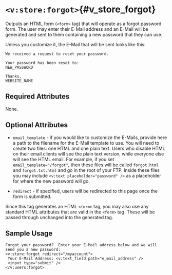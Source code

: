 # `<v:store:forgot>`{#v_store_forgot}

Outputs an HTML form (`<form>` tag) that will operate as a forgot
password form. The user may enter their E-Mail address and an E-Mail
will be generated and sent to them containing a new password that they
can use.

Unless you customize it, the E-Mail that will be sent looks like this:

    We received a request to reset your password.  

    Your password has been reset to: 
    NEW_PASSWORD

    Thanks,
    WEBSITE_NAME

## Required Attributes

None.

## Optional Attributes

-   `email_template` - if you would like to customize the E-Mails,
    provide here a path to the filename for the E-Mail template to use.
    You will need to create two files: one HTML and one plain text.
    Users who disable HTML on their email clients will see the plain
    text version, while everyone else will see the HTML email. For
    example, if you set `email_template="/forgot"`, then these files
    will be called `forgot.html` and `forgot.txt.html` and go in the
    root of your FTP. Inside these files you may include
    `<v:text placeholder="password" />` as a placeholder for where the
    new password will go.

-   `redirect` - if specified, users will be redirected to this page
    once the form is submitted.

Since this tag generates an HTML `<form>` tag, you may also use any
standard HTML attributes that are valid in the `<form>` tag. These will
be passed through unchanged into the generated tag.

## Sample Usage

    Forgot your password?  Enter your E-Mail address below and we will send you a new password:
    <v:store:forgot redirect="/myaccount">
     Your E-Mail Address: <v:text_field path="e_mail_address" />
     <input type="submit" />
    </v:users:forgot>
